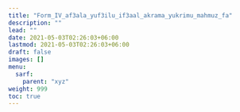 ```yaml
---
title: "Form_IV_af3ala_yuf3ilu_if3aal_akrama_yukrimu_mahmuz_fa"
description: ""
lead: ""
date: 2021-05-03T02:26:03+06:00
lastmod: 2021-05-03T02:26:03+06:00
draft: false
images: []
menu: 
  sarf:
    parent: "xyz"
weight: 999
toc: true
---
```



